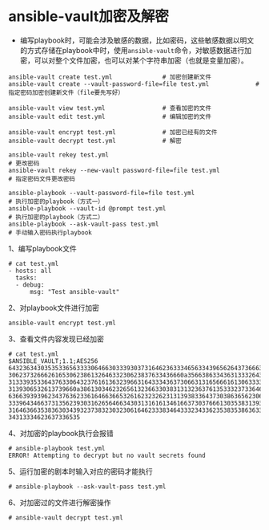 ansible-vault加密及解密
===

- 编写playbook时，可能会涉及敏感的数据，比如密码，这些敏感数据以明文的方式存储在playbook中时，使用`ansible-vault`命令，对敏感数据进行加密，可以对整个文件加密，也可以对某个字符串加密（也就是变量加密）。

```
ansible-vault create test.yml              # 加密创建新文件
ansible-vault create --vault-password-file=file test.yml             # 指定密码加密创建新文件（file要先写好）

ansible-vault view test.yml                # 查看加密的文件
ansible-vault edit test.yml                # 编辑加密的文件

ansible-vault encrypt test.yml             # 加密已经有的文件
ansible-vault decrypt test.yml             # 解密

ansible-vault rekey test.yml                                          # 更改密码
ansible-vault rekey --new-vault password-file=file test.yml           # 指定密码文件更改密码

ansible-playbook --vault-password-file=file test.yml                  # 执行加密的playbook（方式一）
ansible-playbook --vault-id @prompt test.yml                          # 执行加密的playbook（方式二）
ansible-playbook --ask-vault-pass test.yml                            # 手动输入密码执行playbook
```

1、编写playbook文件
```
# cat test.yml
- hosts: all
  tasks:
  - debug:
      msg: "Test ansible-vault"
```

2、对playbook文件进行加密
```
ansible-vault encrypt test.yml
```

3、查看文件内容发现已经加密
```
# cat test.yml
$ANSIBLE_VAULT;1.1;AES256
64323634303535336563333064663033393037316462363334656334396562643736663839386464
3062373266626165306238613264633230623837633436660a356638633436313332643735613335
31333935336437633064323761613632396631643334363730663131656661613063333265363838
3139306532613739660a386130346232656132366330383131323637613533323733646437366331
63663939396234376362336164663665326162323262313139383364373038636562306163636362
33396434663731356239303162656466343031316161346166373037666130353831393261313530
31646366353836303439323738323032306164623338346433323433623538353863633563633266
34313334623637336535
```

4、对加密的playbook执行会报错
```
# ansible-playbook test.yml
ERROR! Attempting to decrypt but no vault secrets found
```

5、运行加密的剧本时输入对应的密码才能执行
```
# ansible-playbook --ask-vault-pass test.yml
```

6、对加密过的文件进行解密操作
```
# ansible-vault decrypt test.yml
```
